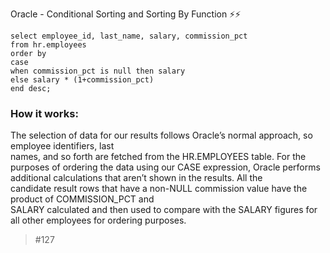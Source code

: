 Oracle - Conditional Sorting and Sorting By Function ⚡⚡️                                      
                                                                                                        
```                                                                                                     
select employee_id, last_name, salary, commission_pct                                                   
from hr.employees                                                                                       
order by                                                                                                
case                                                                                                    
when commission_pct is null then salary                                                                 
else salary * (1+commission_pct)                                                                        
end desc;                                                                                               
```                                                                                                     
                                                                                                        
### How it works:                  
                                                                         
The selection of data for our results follows Oracle’s normal approach, so employee identifiers, last   
names, and so forth are fetched from the HR.EMPLOYEES table. For the purposes of ordering the data using
our CASE expression, Oracle performs additional calculations that aren’t shown in the results. All the  
candidate result rows that have a non-NULL commission value have the product of COMMISSION_PCT and      
SALARY calculated and then used to compare with the SALARY figures for all other employees for ordering 
purposes.

> #127
